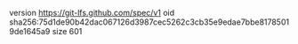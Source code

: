 version https://git-lfs.github.com/spec/v1
oid sha256:75d1de90b42dac067126d3987cec5262c3cb35e9edae7bbe81785019de1645a9
size 601
